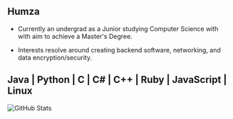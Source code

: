 Humza
-------------------
- Currently an undergrad as a Junior studying Computer Science with with aim to achieve a Master's Degree.

- Interests resolve around creating backend software, networking, and data encryption/security.

Java | Python | C | C# | C++ | Ruby | JavaScript | Linux
-------------------

![GitHub Stats](https://github-readme-stats.vercel.app/api?username=humza1400&show_icons=true&theme=dark)
